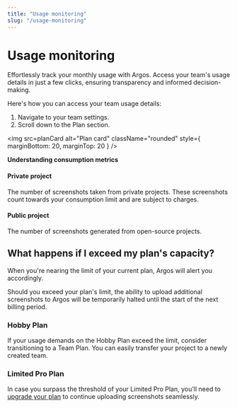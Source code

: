 ```yaml
---
title: "Usage monitoring"
slug: "/usage-monitoring"
---
```



# Usage monitoring

Effortlessly track your monthly usage with Argos. Access your team's usage details in just a few clicks, ensuring transparency and informed decision-making.

Here's how you can access your team usage details:

1. Navigate to your team settings.
2. Scroll down to the Plan section.

<img
  src=planCard
  alt="Plan card"
  className="rounded"
  style={ marginBottom: 20, marginTop: 20 }
/>

**Understanding consumption metrics**

#### Private project

The number of screenshots taken from private projects. These screenshots count towards your consumption limit and are subject to charges.

#### Public project

The number of screenshots generated from open-source projects.

## What happens if I exceed my plan's capacity?

When you're nearing the limit of your current plan, Argos will alert you accordingly.

Should you exceed your plan's limit, the ability to upload additional screenshots to Argos will be temporarily halted until the start of the next billing period.

### Hobby Plan

If your usage demands on the Hobby Plan exceed the limit, consider transitioning to a Team Plan. You can easily transfer your project to a newly created team.

### Limited Pro Plan

In case you surpass the threshold of your Limited Pro Plan, you'll need to [upgrade your plan](https://github.com/marketplace/argos-ci) to continue uploading screenshots seamlessly.
